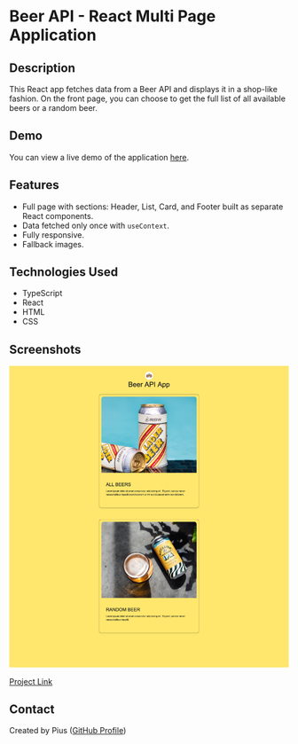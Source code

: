 # Beer API - React Multi Page Application

## Description

This React app fetches data from a Beer API and displays it in a shop-like fashion. On the front page, you can choose to get the full list of all available beers or a random beer.

## Demo

You can view a live demo of the application [here](https://react-beer-api-app.netlify.app/).

## Features

- Full page with sections: Header, List, Card, and Footer built as separate React components.
- Data fetched only once with `useContext`.
- Fully responsive.
- Fallback images.

## Technologies Used

- TypeScript
- React
- HTML
- CSS

## Screenshots

![Example screenshot](/public/img/beer-api-screenshot.png)

[Project Link](https://github.com/noctwo/beer-api-app.git)

## Contact

Created by Pius ([GitHub Profile](https://github.com/noctwo))
